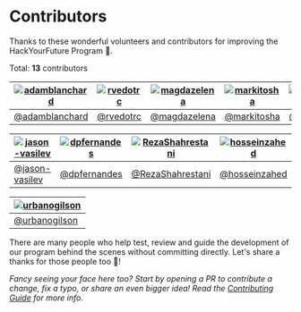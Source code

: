 # Contributors

Thanks to these wonderful volunteers and contributors for improving the HackYourFuture Program 💙.

<!-- To update the contributor list, run "npm run generate:contributors" -->
<!-- prettier-ignore-start -->
<!-- BEGIN generateContributors -->

Total: **13** contributors

| [![adamblanchard](https://avatars.githubusercontent.com/u/669429?v=4&s=80)](https://github.com/adamblanchard) | [![rvedotrc](https://avatars.githubusercontent.com/u/418761?v=4&s=80)](https://github.com/rvedotrc) | [![magdazelena](https://avatars.githubusercontent.com/u/11179263?v=4&s=80)](https://github.com/magdazelena) | [![markitosha](https://avatars.githubusercontent.com/u/17790319?v=4&s=80)](https://github.com/markitosha) | [![marcorichetta](https://avatars.githubusercontent.com/u/19599150?v=4&s=80)](https://github.com/marcorichetta) | [![bhas](https://avatars.githubusercontent.com/u/1484592?v=4&s=80)](https://github.com/bhas) |
| --- | --- | --- | --- | --- | --- |
| [@adamblanchard](https://github.com/adamblanchard) | [@rvedotrc](https://github.com/rvedotrc) | [@magdazelena](https://github.com/magdazelena) | [@markitosha](https://github.com/markitosha) | [@marcorichetta](https://github.com/marcorichetta) | [@bhas](https://github.com/bhas) |

| [![jason-vasilev](https://avatars.githubusercontent.com/u/52400967?v=4&s=80)](https://github.com/jason-vasilev) | [![dpfernandes](https://avatars.githubusercontent.com/u/6642037?v=4&s=80)](https://github.com/dpfernandes) | [![RezaShahrestani](https://avatars.githubusercontent.com/u/11705791?v=4&s=80)](https://github.com/RezaShahrestani) | [![hosseinzahed](https://avatars.githubusercontent.com/u/19933353?v=4&s=80)](https://github.com/hosseinzahed) | [![MercedesUbeira](https://avatars.githubusercontent.com/u/115772453?v=4&s=80)](https://github.com/MercedesUbeira) | [![saloumeh-67](https://avatars.githubusercontent.com/u/77116575?v=4&s=80)](https://github.com/saloumeh-67) |
| --- | --- | --- | --- | --- | --- |
| [@jason-vasilev](https://github.com/jason-vasilev) | [@dpfernandes](https://github.com/dpfernandes) | [@RezaShahrestani](https://github.com/RezaShahrestani) | [@hosseinzahed](https://github.com/hosseinzahed) | [@MercedesUbeira](https://github.com/MercedesUbeira) | [@saloumeh-67](https://github.com/saloumeh-67) |

| [![urbanogilson](https://avatars.githubusercontent.com/u/16805527?v=4&s=80)](https://github.com/urbanogilson) |
| --- |
| [@urbanogilson](https://github.com/urbanogilson) |

<!-- END generateContributors -->
<!-- prettier-ignore-end -->

There are many people who help test, review and guide the development of our program behind the scenes without committing directly. Let's share a thanks for those people too 👏!

_Fancy seeing your face here too? Start by opening a PR to contribute a change, fix a typo, or share an even bigger idea! Read the [Contributing Guide](./README.md) for more info._
